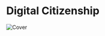 # Digital Citizenship
![Cover](https://user-images.githubusercontent.com/68797642/194014179-bbf51e29-34cd-4d72-897e-5b4e94e8ea13.png)
